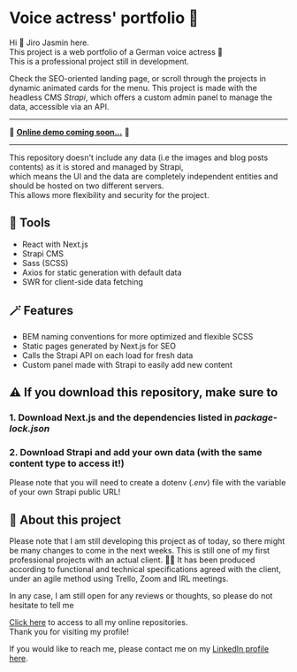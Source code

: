 # Voice actress' portfolio 🎤

Hi 👋 Jiro Jasmin here.  
This project is a web portfolio of a German voice actress 🎤  
This is a professional project still in development.  

Check the SEO-oriented landing page, or scroll through the projects in dynamic animated cards for the menu.
This project is made with the headless CMS *Strapi*, which offers a custom admin panel to manage the data, accessible via an API.

---  
  
🚀 **[Online demo coming soon...](https://jiro-jasmin.github.io)** 🚀  
   
<!-- Alternatively, click here to watch a video demo:  
 
[![VIDEO DEMO ALSO COMING SOON...]()](https://youtu.be/y5jZ0fF9Zq4) -->
  
---
  
This repository doesn't include any data (i.e the images and blog posts contents) as it is stored and managed by Strapi,  
which means the UI and the data are completely independent entities and should be hosted on two different servers.  
This allows more flexibility and security for the project.  

## 🔧 Tools

- React with Next.js
- Strapi CMS
- Sass (SCSS)
- Axios for static generation with default data
- SWR for client-side data fetching

## 🪄 Features

- BEM naming conventions for more optimized and flexible SCSS
- Static pages generated by Next.js for SEO
- Calls the Strapi API on each load for fresh data
- Custom panel made with Strapi to easily add new content

## ⚠️ If you download this repository, make sure to  

### 1. Download Next.js and the dependencies listed in *package-lock.json*

### 2. Download Strapi and add your own data (with the same content type to access it!)
 
Please note that you will need to create a dotenv (*.env*) file with the variable of your own Strapi public URL!

## 📰 About this project  
  
Please note that I am still developing this project as of today, so there might be many changes to come in the next weeks. This is still one of my first professional projects with an actual client. 👨‍💼
It has been produced according to functional and technical specifications agreed with the client, under an agile method using Trello, Zoom and IRL meetings.

In any case, I am still open for any reviews or thoughts, so please do not hesitate to tell me 

[Click here](https://github.com/jiro-jasmin?tab=repositories) to access to all my online repositories.  
Thank you for visiting my profile!  

If you would like to reach me, please contact me on my [LinkedIn profile here](https://www.linkedin.com/in/jiro-jasmin).

